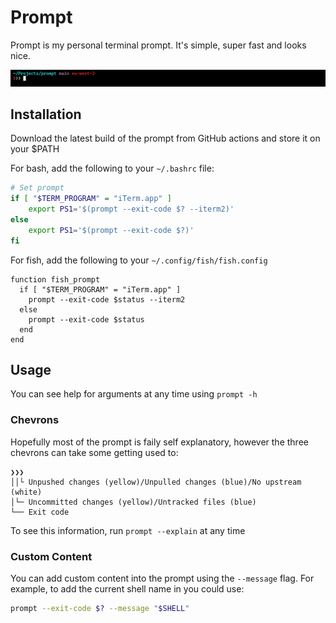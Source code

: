 # Prompt
Prompt is my personal terminal prompt. It's simple, super fast and looks nice.

![Screenshot](./Screenshot.png)

## Installation
Download the latest build of the prompt from GitHub actions and store it on your $PATH

For bash, add the following to your `~/.bashrc` file:
```bash
# Set prompt
if [ "$TERM_PROGRAM" = "iTerm.app" ]
    export PS1='$(prompt --exit-code $? --iterm2)'
else
    export PS1='$(prompt --exit-code $?)'
fi
```

For fish, add the following to your `~/.config/fish/fish.config`
```fish
function fish_prompt
  if [ "$TERM_PROGRAM" = "iTerm.app" ]
    prompt --exit-code $status --iterm2
  else
    prompt --exit-code $status
  end
end
```

## Usage
You can see help for arguments at any time using `prompt -h`

### Chevrons
Hopefully most of the prompt is faily self explanatory, however the three chevrons can take some getting used to:
```
❯❯❯
││└ Unpushed changes (yellow)/Unpulled changes (blue)/No upstream (white)
│└─ Uncommitted changes (yellow)/Untracked files (blue)
└── Exit code
```
To see this information, run `prompt --explain` at any time

### Custom Content
You can add custom content into the prompt using the `--message` flag. For example, to add the current shell name in you could use:
```bash
prompt --exit-code $? --message "$SHELL"
```
